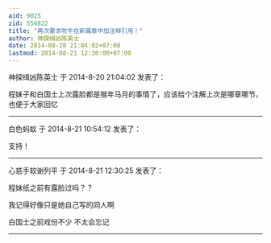 ```yaml
---
aid: 9025
zid: 556822
title: "再次要求吹牛在新篇章中加注释引用！"
author: 神探缉凶陈英士
date: 2014-08-20 21:04:02+07:00
lastmod: 2014-08-21 12:30:00+07:00
---
```


神探缉凶陈英士 于 2014-8-20 21:04:02 发表了：

程妹子和白国士上次露脸都是猴年马月的事情了，应该给个注解上次是哪章哪节，也便于大家回忆

---

白色蚂蚁 于 2014-8-21 10:54:12 发表了：

支持！

---

心慈手软谢列平 于 2014-8-21 12:30:25 发表了：

程妹纸之前有露脸过吗？？

我记得好像只是她自己写的同人啊

白国士之前戏份不少 不太会忘记

---
